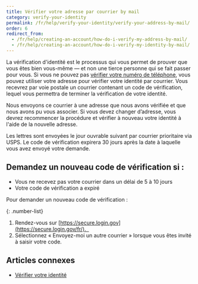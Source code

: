 ```yaml
---
title: Vérifier votre adresse par courrier by mail
category: verify-your-identity
permalink: /fr/help/verify-your-identity/verify-your-address-by-mail/
order: 6
redirect_from:
  - /fr/help/creating-an-account/how-do-i-verify-my-address-by-mail/
  - /fr/help/creating-an-account/how-do-i-verify-my-identity-by-mail/
---
```

La vérification d'identité est le processus qui vous permet de prouver que vous êtes bien vous-même — et non une tierce personne qui se fait passer pour vous.  Si vous ne pouvez pas [vérifier votre numéro de téléphone](/fr/help/verify-your-identity/phone-number/), vous pouvez utiliser votre adresse pour vérifier votre identité par courrier. Vous recevrez par voie postale un courrier contenant un code de vérification, lequel vous permettra de terminer la vérification de votre identité.

Nous envoyons ce courrier à une adresse que nous avons vérifiée et que nous avons pu vous associer. Si vous devez changer d’adresse, vous devrez recommencer la procédure et vérifier à nouveau votre identité à l'aide de la nouvelle adresse.

Les lettres sont envoyées le jour ouvrable suivant par courrier prioritaire via USPS. Le code de vérification expirera 30 jours après la date à laquelle vous avez envoyé votre demande.

## Demandez un nouveau code de vérification si :

 * Vous ne recevez pas votre courrier dans un délai de 5 à 10 jours
 * Votre code de vérification a expiré

Pour demander un nouveau code de vérification :

{: .number-list}
1. Rendez-vous sur [https://secure.login.gov](https://secure.login.gov/fr/).  
2. Sélectionnez « Envoyez-moi un autre courrier » lorsque vous êtes invité à saisir votre code.

## Articles connexes
- [Vérifier votre identité](/fr/help/verify-your-identity/how-to-verify-your-identity/)
